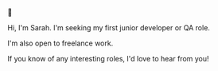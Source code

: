 🌱 

Hi, I'm Sarah. I'm seeking my first junior developer or QA role.

I'm also open to freelance work.  

If you know of any interesting roles, I'd love to hear from you!

<!--
**sarahvii/sarahvii** is a ✨ _special_ ✨ repository because its `README.md` (this file) appears on your GitHub profile.

Here are some ideas to get you started:

- 🔭 I’m currently working on ...
- 🌱 I’m currently learning ...
- 👯 I’m looking to collaborate on ...
- 🤔 I’m looking for help with ...
- 💬 Ask me about ...
- 📫 How to reach me: ...
- 😄 Pronouns: ...
- ⚡ Fun fact: ...
-->
